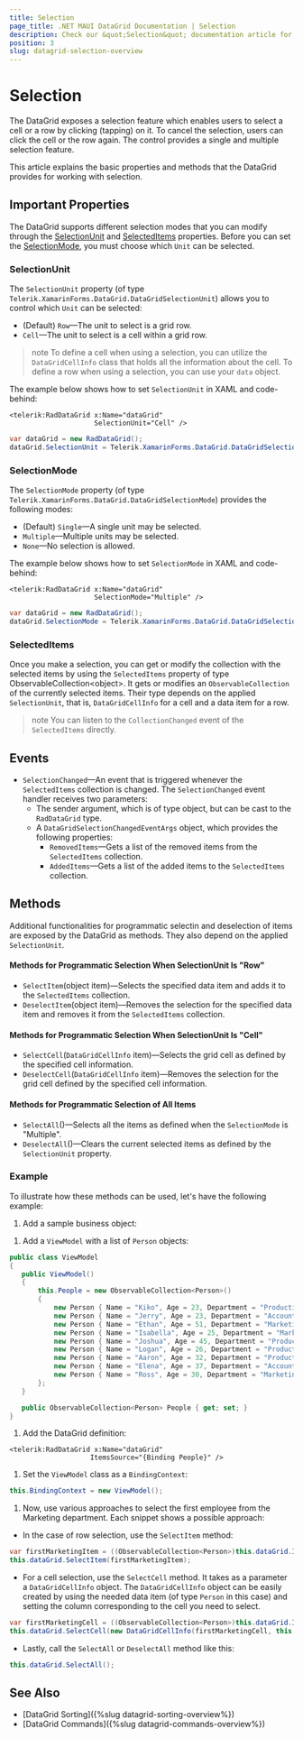 ```yaml
---
title: Selection
page_title: .NET MAUI DataGrid Documentation | Selection
description: Check our &quot;Selection&quot; documentation article for Telerik DataGrid for .NET MAUI control.
position: 3
slug: datagrid-selection-overview
---
```


# Selection

The DataGrid exposes a selection feature which enables users to select a cell or a row by clicking (tapping) on it. To cancel the selection, users can click the cell or the row again. The control provides a single and multiple selection feature.

This article explains the basic properties and methods that the DataGrid provides for working with selection.

## Important Properties

The DataGrid supports different selection modes that you can modify through the [SelectionUnit](#selectionunit) and [SelectedItems](#selecteditems) properties. Before you can set the [SelectionMode](#selectionmode), you must choose which `Unit` can be selected.

### SelectionUnit

The `SelectionUnit` property (of type `Telerik.XamarinForms.DataGrid.DataGridSelectionUnit`) allows you to control which `Unit` can be selected:

* (Default) `Row`&mdash;The unit to select is a grid row.
* `Cell`&mdash;The unit to select is a cell within a grid row.

>note To define a cell when using a selection, you can utilize the `DataGridCellInfo` class that holds all the information about the cell. To define a row when using a selection, you can use your `data` object.

The example below shows how to set `SelectionUnit` in XAML and code-behind:

```XAML
<telerik:RadDataGrid x:Name="dataGrid"
					 SelectionUnit="Cell" />
```
```C#
var dataGrid = new RadDataGrid();
dataGrid.SelectionUnit = Telerik.XamarinForms.DataGrid.DataGridSelectionUnit.Cell;
```

### SelectionMode

The `SelectionMode` property (of type `Telerik.XamarinForms.DataGrid.DataGridSelectionMode`) provides the following modes:

* (Default) `Single`&mdash;A single unit may be selected.
* `Multiple`&mdash;Multiple units may be selected.
* `None`&mdash;No selection is allowed.

The example below shows how to set `SelectionMode` in XAML and code-behind:

```XAML
<telerik:RadDataGrid x:Name="dataGrid"
					 SelectionMode="Multiple" />
```
```C#
var dataGrid = new RadDataGrid();
dataGrid.SelectionMode = Telerik.XamarinForms.DataGrid.DataGridSelectionMode.Multiple;
```

### SelectedItems

Once you make a selection, you can get or modify the collection with the selected items by using the `SelectedItems` property of type ObservableCollection&lt;object&gt;. It gets or modifies an `ObservableCollection` of the currently selected items. Their type depends on the applied `SelectionUnit`, that is, `DataGridCellInfo` for a cell and a data item for a row.

>note You can listen to the `CollectionChanged` event of the `SelectedItems` directly.

## Events

- `SelectionChanged`&mdash;An event that is triggered whenever the `SelectedItems` collection is changed. The `SelectionChanged` event handler receives two parameters:
	* The sender argument, which is of type object, but can be cast to the `RadDataGrid` type.
	* A `DataGridSelectionChangedEventArgs` object, which provides the following properties:
		- `RemovedItems`&mdash;Gets a list of the removed items from the `SelectedItems` collection.
		- `AddedItems`&mdash;Gets a list of the added items to the `SelectedItems` collection.

## Methods

Additional functionalities for programmatic selectin and deselection of items are exposed by the DataGrid as methods. They also depend on the applied `SelectionUnit`.

#### Methods for Programmatic Selection When SelectionUnit Is "Row"

* `SelectItem`(object item)&mdash;Selects the specified data item and adds it to the `SelectedItems` collection.
* `DeselectItem`(object item)&mdash;Removes the selection for the specified data item and removes it from the `SelectedItems` collection.

#### Methods for Programmatic Selection When SelectionUnit Is "Cell"

* `SelectCell`(`DataGridCellInfo` item)&mdash;Selects the grid cell as defined by the specified cell information.
* `DeselectCell`(`DataGridCellInfo` item)&mdash;Removes the selection for the grid cell defined by the specified cell information.

#### Methods for Programmatic Selection of All Items

* `SelectAll`()&mdash;Selects all the items as defined when the `SelectionMode` is "Multiple".
* `DeselectAll`()&mdash;Clears the current selected items as defined by the `SelectionUnit` property.

### Example

To illustrate how these methods can be used, let's have the following example:

1. Add a sample business object:

 <snippet id='datagrid-selection-object'/>

1. Add a `ViewModel` with a list of `Person` objects:

 ```C#
public class ViewModel
{
	public ViewModel()
	{
		this.People = new ObservableCollection<Person>()
		{
			new Person { Name = "Kiko", Age = 23, Department = "Production" },
			new Person { Name = "Jerry", Age = 23, Department = "Accounting and Finance"},
			new Person { Name = "Ethan", Age = 51, Department = "Marketing" },
			new Person { Name = "Isabella", Age = 25, Department = "Marketing" },
			new Person { Name = "Joshua", Age = 45, Department = "Production" },
			new Person { Name = "Logan", Age = 26, Department = "Production"},
			new Person { Name = "Aaron", Age = 32, Department = "Production" },
			new Person { Name = "Elena", Age = 37, Department = "Accounting and Finance"},
			new Person { Name = "Ross", Age = 30, Department = "Marketing" },
		};
	}

	public ObservableCollection<Person> People { get; set; }
}
 ```

1. Add the DataGrid definition:

 ```XAML
<telerik:RadDataGrid x:Name="dataGrid"
					 ItemsSource="{Binding People}" />
 ```

1. Set the `ViewModel` class as a `BindingContext`:

 ```C#
this.BindingContext = new ViewModel();
 ```

1. Now, use various approaches to select the first employee from the Marketing department. Each snippet shows a possible approach:

* In the case of row selection, use the `SelectItem` method:

 ```C#
var firstMarketingItem = ((ObservableCollection<Person>)this.dataGrid.ItemsSource).First(p => p.Department == "Marketing");
this.dataGrid.SelectItem(firstMarketingItem);
 ```

* For a cell selection, use the `SelectCell` method. It takes as a parameter a `DataGridCellInfo` object. The `DataGridCellInfo` object can be easily created by using the needed data item (of type `Person` in this case) and setting the column corresponding to the cell you need to select.

 ```C#
var firstMarketingCell = ((ObservableCollection<Person>)this.dataGrid.ItemsSource).First(p => p.Department == "Marketing");
this.dataGrid.SelectCell(new DataGridCellInfo(firstMarketingCell, this.dataGrid.Columns[2]));
 ```

* Lastly, call the `SelectAll` or `DeselectAll` method like this:

 ```C#
this.dataGrid.SelectAll();
 ```

## See Also

* [DataGrid Sorting]({%slug datagrid-sorting-overview%})
* [DataGrid Commands]({%slug datagrid-commands-overview%})
